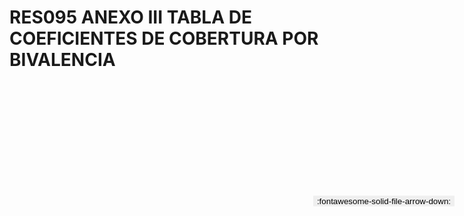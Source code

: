 
# RES095 ANEXO III TABLA DE COEFICIENTES DE COBERTURA POR BIVALENCIA

<a href='../RES095 ANEXO III TABLA DE COEFICIENTES DE COBERTURA POR BIVALENCIA.pdf' download>
<button class='md-button -primary' 
id='download-btn' style="position: fixed; top: 10%; right: 20px; 
        transform: translateY(-50%); z-index: 1000;  border: none; ">
:fontawesome-solid-file-arrow-down: 
</button>
</a>

<div 
    id='../RES095 ANEXO III TABLA DE COEFICIENTES DE COBERTURA POR BIVALENCIA.pdf' 
    data-pdf-url='../RES095 ANEXO III TABLA DE COEFICIENTES DE COBERTURA POR BIVALENCIA.pdf'
    style=' width: 100%; height: auto;overflow: auto;'>
</div>

